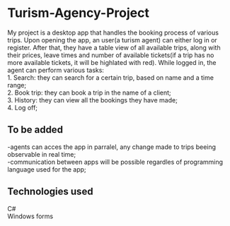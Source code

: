 # Turism-Agency-Project
  My project is a desktop app that handles the booking process of various trips. 
  Upon opening the app, an user(a turism agent) can either log in or register. After that, they have a table view of all available trips, along with their prices, leave times and number of available tickets(if a trip has no more available tickets, it will be highlated with red).
  While logged in, the agent can perform various tasks:<br>
    1. Search: they can search for a certain trip, based on name and a time range;<br>
    2. Book trip: they can book a trip in the name of a client;<br>
    3. History: they can view all the bookings they have made;<br>
    4. Log off;
    <h2>To be added</h2>
        -agents can acces the app in parralel, any change made to trips beeing observable in real time;
        <br>
        -communication between apps will be possible regardles of programming language used for the app;
  <h2>Technologies used </h2>
      C#<br>
      Windows forms

      
